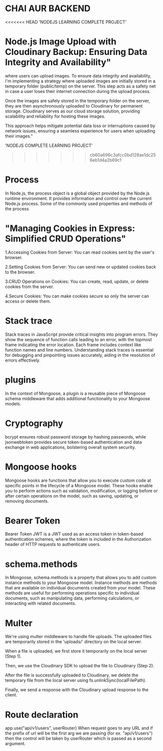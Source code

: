 # CHAI AUR BACKEND

<<<<<<< HEAD
'NODEJS LEARNING COMPLETE PROJECT'

# Node.js Image Upload with Cloudinary Backup: Ensuring Data Integrity and Availability"

where users can upload images. To ensure data integrity and availability, I'm implementing a strategy where uploaded images are initially stored in a temporary folder (public/temp) on the server. This step acts as a safety net in case a user loses their internet connection during the upload process.

Once the images are safely stored in the temporary folder on the server, they are then asynchronously uploaded to Cloudinary for permanent storage. Cloudinary serves as our cloud storage solution, providing scalability and reliability for hosting these images.

This approach helps mitigate potential data loss or interruptions caused by network issues, ensuring a seamless experience for users when uploading their images."

'NODEJS COMPLETE LEARNING PROJECT'

> > > > > > > cb60a696c3afcc0bd128ae1dc256eb1d4a2b69c1

# Process

In Node.js, the process object is a global object provided by the Node.js runtime environment. It provides information and control over the current Node.js process. Some of the commonly used properties and methods of the process

# "Managing Cookies in Express: Simplified CRUD Operations"

1.Accessing Cookies from Server: You can read cookies sent by the user's browser.

2.Setting Cookies from Server: You can send new or updated cookies back to the browser.

3.CRUD Operations on Cookies: You can create, read, update, or delete cookies from the server.

4.Secure Cookies: You can make cookies secure so only the server can access or delete them.

# Stack trace

Stack traces in JavaScript provide critical insights into program errors. They show the sequence of function calls leading to an error, with the topmost frame indicating the error location. Each frame includes context like function names and line numbers. Understanding stack traces is essential for debugging and pinpointing issues accurately, aiding in the resolution of errors effectively.

# plugins

In the context of Mongoose, a plugin is a reusable piece of Mongoose schema middleware that adds additional functionality to your Mongoose models.

# Cryptography

bcrypt ensures robust password storage by hashing passwords, while jsonwebtoken provides secure token-based authentication and data exchange in web applications, bolstering overall system security.

# Mongoose hooks

Mongoose hooks are functions that allow you to execute custom code at specific points in the lifecycle of a Mongoose model. These hooks enable you to perform actions such as validation, modification, or logging before or after certain operations on the model, such as saving, updating, or removing documents.

# Bearer Token

Bearer Token JWT is a JWT used as an access token in token-based authentication schemes, where the token is included in the Authorization header of HTTP requests to authenticate users.

# schema.methods

In Mongoose, schema.methods is a property that allows you to add custom instance methods to your Mongoose model. Instance methods are methods that are available on individual documents created from your model. These methods are useful for performing operations specific to individual documents, such as manipulating data, performing calculations, or interacting with related documents.

# Multer

We're using multer middleware to handle file uploads. The uploaded files are temporarily stored in the 'uploads/' directory on the local server.

When a file is uploaded, we first store it temporarily on the local server (Step 1).

Then, we use the Cloudinary SDK to upload the file to Cloudinary (Step 2).

After the file is successfully uploaded to Cloudinary, we delete the temporary file from the local server using fs.unlinkSync(localFilePath).

Finally, we send a response with the Cloudinary upload response to the client.

# Route declaration

app.use("api/v1/users", userRouter)
When request goes to any URL and if the prefix of url will be the first arg we are passing (for ex. "api/v1/users") then the control will be taken by userRouter which is passed as a second argument.
